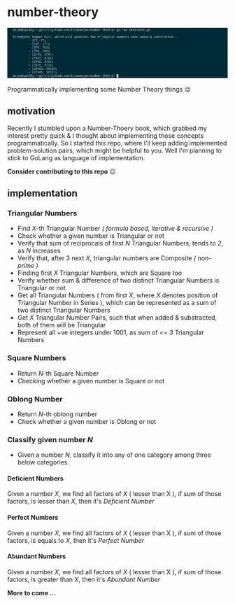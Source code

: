 # number-theory

![cover_photo](ss/ss1.png)

Programmatically implementing some Number Theory things :wink:

## motivation

Recently I stumbled upon a Number-Thoery book, which grabbed my interest pretty quick & I thought about implementing those concepts programmatically. So I started this repo, where I'll keep adding implemented problem-solution pairs, which might be helpful to you. Well I'm planning to stick to GoLang as language of implementation.

**Consider contributing to this repo** :wink:

## implementation

### Triangular Numbers

- Find _X_-th Triangular Number _( formula based, iterative & recursive )_
- Check whether a given number is Triangular or not
- Verify that sum of reciprocals of first _N_ Triangular Numbers, tends to _2_, as _N_ increases
- Verify that, after 3 next _X_, triangular numbers are Composite _( non-prime )_
- Finding first _X_ Triangular Numbers, which are Square too
- Verify whether sum & difference of two distinct Triangular Numbers is Triangular or not
- Get all Triangular Numbers ( from first _X_, where _X_ denotes position of Triangular Number in Series ), which can be represented as a sum of two distinct Triangular Numbers
- Get _X_ Triangular Number Pairs, such that when added & substracted, both of them will be Triangular
- Represent all +ve integers under 1001, as sum of _<= 3_ Triangular Numbers

### Square Numbers

- Return _N_-th Square Number
- Checking whether a given number is Square or not

### Oblong Number

- Return _N_-th oblong number
- Check whether a given number is Oblong or not

### Classify given number _N_

- Given a number _N_, classify it into any of one category among three below categories.

#### Deficient Numbers

Given a number _X_, we find all factors of _X_ ( lesser than X ), if sum of those factors, is lesser than _X_, then it's _Deficient Number_

#### Perfect Numbers

Given a number _X_, we find all factors of _X_ ( lesser than X ), if sum of those factors, is equals to _X_, then it's _Perfect Number_

#### Abundant Numbers

Given a number _X_, we find all factors of _X_ ( lesser than X ), if sum of those factors, is greater than _X_, then it's _Abundant Number_


**More to come ...**
